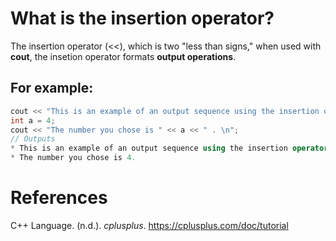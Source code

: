  # What is the insertion operator? 
  
 The insertion operator (<<), which is two "less than signs," when used with **cout**, the insetion operator formats **output operations**. 
  
 ## For example: 
 ```cpp 
 cout << "This is an example of an output sequence using the insertion operator. \n";
 int a = 4;           
 cout << "The number you chose is " << a << " . \n"; 
 // Outputs         
 * This is an example of an output sequence using the insertion operator. 
 * The number you chose is 4. 
 ```           
 # References 
 C++ Language. (n.d.). *cplusplus*. <https://cplusplus.com/doc/tutorial>
